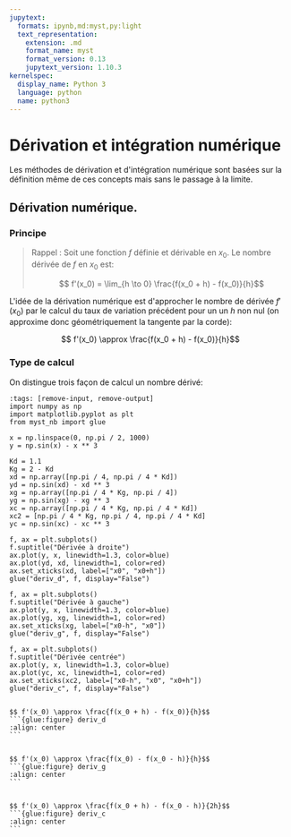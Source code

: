 ```yaml
---
jupytext:
  formats: ipynb,md:myst,py:light
  text_representation:
    extension: .md
    format_name: myst
    format_version: 0.13
    jupytext_version: 1.10.3
kernelspec:
  display_name: Python 3
  language: python
  name: python3
---
```


# Dérivation et intégration numérique

Les méthodes de dérivation et d'intégration numérique sont basées sur la définition même de ces concepts mais sans le passage à la limite.

## Dérivation numérique.

### Principe
> Rappel : Soit une fonction $f$ définie et dérivable en $x_0$. Le nombre dérivée de $f$ en $x_0$ est:
> 
> $$ f'(x_0) = \lim_{h \to 0} \frac{f(x_0 + h) - f(x_0)}{h}$$

L'idée de la dérivation numérique est d'approcher le nombre de dérivée $f'(x_0)$ par le calcul du taux de variation précédent pour un un $h$ non nul (on approxime donc géométriquement la tangente par la corde):

$$ f'(x_0) \approx \frac{f(x_0 + h) - f(x_0)}{h}$$

### Type de calcul
On distingue trois façon de calcul un nombre dérivé:

```{code-cell}
:tags: [remove-input, remove-output]
import numpy as np
import matplotlib.pyplot as plt
from myst_nb import glue

x = np.linspace(0, np.pi / 2, 1000)
y = np.sin(x) - x ** 3

Kd = 1.1
Kg = 2 - Kd
xd = np.array([np.pi / 4, np.pi / 4 * Kd])
yd = np.sin(xd) - xd ** 3
xg = np.array([np.pi / 4 * Kg, np.pi / 4])
yg = np.sin(xg) - xg ** 3
xc = np.array([np.pi / 4 * Kg, np.pi / 4 * Kd])
xc2 = [np.pi / 4 * Kg, np.pi / 4, np.pi / 4 * Kd]
yc = np.sin(xc) - xc ** 3

f, ax = plt.subplots()
f.suptitle("Dérivée à droite")
ax.plot(y, x, linewidth=1.3, color=blue)
ax.plot(yd, xd, linewidth=1, color=red)
ax.set_xticks(xd, label=["x0", "x0+h"])
glue("deriv_d", f, display="False")

f, ax = plt.subplots()
f.suptitle("Dérivée à gauche")
ax.plot(y, x, linewidth=1.3, color=blue)
ax.plot(yg, xg, linewidth=1, color=red)
ax.set_xticks(xg, label=["x0-h", "x0"])
glue("deriv_g", f, display="False")

f, ax = plt.subplots()
f.suptitle("Dérivée centrée")
ax.plot(y, x, linewidth=1.3, color=blue)
ax.plot(yc, xc, linewidth=1, color=red)
ax.set_xticks(xc2, label=["x0-h", "x0", "x0+h"])
glue("deriv_c", f, display="False")
```


````{tabbed} Dérivée à droite

$$ f'(x_0) \approx \frac{f(x_0 + h) - f(x_0)}{h}$$
```{glue:figure} deriv_d
:align: center
```
````

````{tabbed} Dérivée à gauche

$$ f'(x_0) \approx \frac{f(x_0) - f(x_0 - h)}{h}$$
```{glue:figure} deriv_g
:align: center
```
````

````{tabbed} Dérivée centrée

$$ f'(x_0) \approx \frac{f(x_0 + h) - f(x_0 - h)}{2h}$$
```{glue:figure} deriv_c
:align: center
```
````
